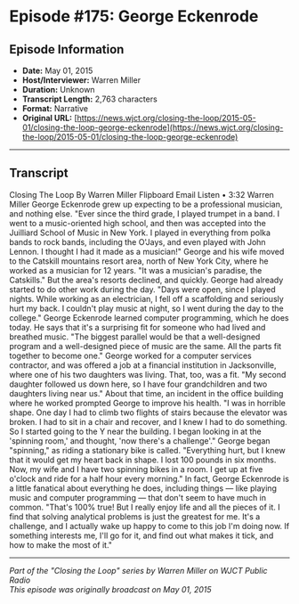 # Episode #175: George Eckenrode



## Episode Information

- **Date:** May 01, 2015
- **Host/Interviewer:** Warren Miller
- **Duration:** Unknown
- **Transcript Length:** 2,763 characters
- **Format:** Narrative
- **Original URL:** [https://news.wjct.org/closing-the-loop/2015-05-01/closing-the-loop-george-eckenrode](https://news.wjct.org/closing-the-loop/2015-05-01/closing-the-loop-george-eckenrode)

---

## Transcript

Closing The Loop
By
Warren Miller
Flipboard
Email
Listen
•
3:32
Warren Miller
George Eckenrode grew up expecting to be a professional musician, and nothing else. "Ever since the third grade, I played trumpet in a band. I went to a music-oriented high school, and then was accepted into the Juilliard School of Music in New York. I played in everything from polka bands to rock bands, including the O'Jays, and even played with John Lennon. I thought I had it made as a musician!"
George and his wife moved to the Catskill mountains resort area, north of New York City, where he worked as a musician for 12 years. "It was a musician's paradise, the Catskills."
But the area's resorts declined, and quickly. George had already started to do other work during the day. "Days were open, since I played nights. While working as an electrician, I fell off a scaffolding and seriously hurt my back. I couldn't play music at night, so I went during the day to the college."
George Eckenrode learned computer programming, which he does today. He says that it's a surprising fit for someone who had lived and breathed music. "The biggest parallel would be that a well-designed program and a well-designed piece of music are the same. All the parts fit together to become one."
George worked for a computer services contractor, and was offered a job at a financial institution in Jacksonville, where one of his two daughters was living. That, too, was a fit. "My second daughter followed us down here, so I have four grandchildren and two daughters living near us."
About that time, an incident in the office building where he worked prompted George to improve his health. "I was in horrible shape. One day I had to climb two flights of stairs because the elevator was broken. I had to sit in a chair and recover, and I knew I had to do something. So I started going to the Y near the building. I began looking in at the 'spinning room,' and thought, 'now there's a challenge'."
George began "spinning," as riding a stationary bike is called. "Everything hurt, but I knew that it would get my heart back in shape. I lost 100 pounds in six months. Now, my wife and I have two spinning bikes in a room. I get up at five o'clock and ride for a half hour every morning."
In fact, George Eckenrode is a little fanatical about everything he does, including things — like playing music and computer programming — that don't seem to have much in common. "That's 100% true! But I really enjoy life and all the pieces of it. I find that solving analytical problems is just the greatest for me. It's a challenge, and I actually wake up happy to come to this job I'm doing now. If something interests me, I'll go for it, and find out what makes it tick, and how to make the most of it."

---

*Part of the "Closing the Loop" series by Warren Miller on WJCT Public Radio*  
*This episode was originally broadcast on May 01, 2015*
